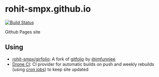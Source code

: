 # rohit-smpx.github.io

[![Build Status](https://cloud.drone.io/api/badges/rohit-smpx/rohit-smpx.github.io/status.svg)](https://cloud.drone.io/rohit-smpx/rohit-smpx.github.io)

Github Pages site

## Using

- [rohit-smpx/girfolio](https://github.com/rohit-smpx/gitfolio): A fork of [gitfolio](https://github.com/imfunniee/gitfolio) by [@imfunniee](https://github.com/imfunniee)
- [Drone CI](cloud.drone.io): CI provider for automatic builds on push and weekly rebuilds (using [cron jobs](https://blog.drone.io/drone-1.1/)) to keep site updated
